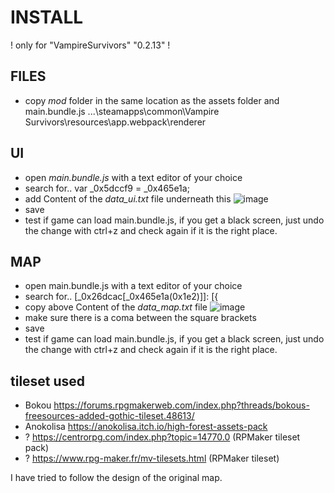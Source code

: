 # INSTALL

! only for "VampireSurvivors" "0.2.13" !

## FILES
- copy *mod* folder in the same location as the assets folder and main.bundle.js
	...\steamapps\common\Vampire Survivors\resources\app\.webpack\renderer

## UI
- open *main.bundle.js* with a text editor of your choice
- search for.. var _0x5dccf9 = _0x465e1a;
- add Content of the *data_ui.txt* file underneath this
![image](https://user-images.githubusercontent.com/10463138/156074231-b35eb0bf-cb6d-46c3-b069-6ac49c79fe22.png)
- save
- test if game can load main.bundle.js, 
	if you get a black screen, just undo the change with ctrl+z and check again if it is the right place.
	



## MAP
- open main.bundle.js with a text editor of your choice
- search for.. [_0x26dcac[_0x465e1a(0x1e2)]]: [{
- copy above Content of the *data_map.txt* file
![image](https://user-images.githubusercontent.com/10463138/156074529-c97c4686-910c-40c6-8ed3-b6b5cb8cce93.png)
- make sure there is a coma between the square brackets
- save
- test if game can load main.bundle.js, 
	if you get a black screen, just undo the change with ctrl+z and check again if it is the right place.

## tileset used
- Bokou https://forums.rpgmakerweb.com/index.php?threads/bokous-freesources-added-gothic-tileset.48613/
- Anokolisa https://anokolisa.itch.io/high-forest-assets-pack
- ? https://centrorpg.com/index.php?topic=14770.0 (RPMaker tileset pack)
- ? https://www.rpg-maker.fr/mv-tilesets.html (RPMaker tileset)

I have tried to follow the design of the original map.
